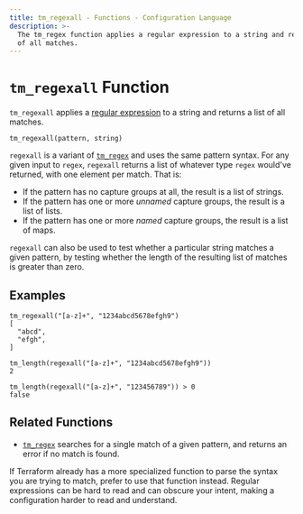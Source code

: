 ```yaml
---
title: tm_regexall - Functions - Configuration Language
description: >-
  The tm_regex function applies a regular expression to a string and returns a list
  of all matches.
---
```


# `tm_regexall` Function

`tm_regexall` applies a
[regular expression](https://en.wikipedia.org/wiki/Regular_expression)
to a string and returns a list of all matches.

```hcl
tm_regexall(pattern, string)
```

`regexall` is a variant of [`tm_regex`](./tm_regex.md) and uses the same pattern
syntax. For any given input to `regex`, `regexall` returns a list of whatever
type `regex` would've returned, with one element per match. That is:

- If the pattern has no capture groups at all, the result is a list of
  strings.
- If the pattern has one or more _unnamed_ capture groups, the result is a
  list of lists.
- If the pattern has one or more _named_ capture groups, the result is a
  list of maps.

`regexall` can also be used to test whether a particular string matches a
given pattern, by testing whether the length of the resulting list of matches
is greater than zero.

## Examples

```
tm_regexall("[a-z]+", "1234abcd5678efgh9")
[
  "abcd",
  "efgh",
]

tm_length(regexall("[a-z]+", "1234abcd5678efgh9"))
2

tm_length(regexall("[a-z]+", "123456789")) > 0
false
```

## Related Functions

- [`tm_regex`](./tm_regex.md) searches for a single match of a given pattern, and
  returns an error if no match is found.

If Terraform already has a more specialized function to parse the syntax you
are trying to match, prefer to use that function instead. Regular expressions
can be hard to read and can obscure your intent, making a configuration harder
to read and understand.
